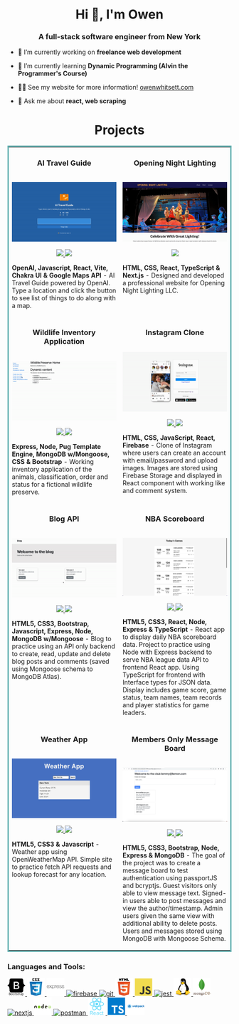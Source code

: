 <h1 align="center">Hi 👋, I'm Owen</h1>
<h3 align="center">A full-stack software engineer from New York</h3>

- 🔭 I’m currently working on **freelance web development**

- 🌱 I’m currently learning **Dynamic Programming (Alvin the Programmer's Course)**

- 👨‍💻 See my website for more information! [owenwhitsett.com](https://owenwhitsett.com/)

- 💬 Ask me about **react, web scraping**

<h1 align="center">Projects</h1>
<table bordercolor="#66b2b2">
  
  <tr>
    <td width="50%" valign="top">
      <h3 align="center">AI Travel Guide</h3>
        <br />
        <a target="_blank" href="https://taaaaab.github.io/ai-travel-guide/">
            <img src="ai-travel-guide.gif" width="100%" alt="AI Travel Guide App"/>
        </a>
        <br />
        <p align="center">
          
  <a href="https://github.com/Taaaaab/ai-travel-guide" target="_blank">
    <img src="https://img.shields.io/static/v1?label=|&message=REPO&color=23555f&style=plastic&logo=github&logo-color=white"/>
  </a>  
  <a href="https://taaaaab.github.io/ai-travel-guide/" target="_blank">
    <img src="https://img.shields.io/static/v1?label=|&message=WEBSITE&color=cdf998&style=plastic&logo=wordpress&logo-color=white"/>
  </a>
      </p>
        <p><strong>OpenAI, Javascript, React, Vite, Chakra UI & Google Maps API</strong> - AI Travel Guide powered by OpenAI. Type a location and click the button to see list of things to do along with a map.
        </p>
    </td>
    <td width="50%" valign="top">
      <h3 align="center">Opening Night Lighting</h3>
        <br />
      <a target="_blank" href="http://openingnightlighting.com/">
            <img src="onl.gif" width="100%"  alt="Opening Night Lighting"/>
        </a>
        <br />
        <p align="center">
          
  <a href="http://openingnightlighting.com/" target="_blank">
    <img src="https://img.shields.io/static/v1?label=|&message=WEBSITE&color=cdf998&style=plastic&logo=wordpress&logo-color=white"/>
  </a>
      </p>
        <p><strong>HTML, CSS, React, TypeScript & Next.js</strong> - Designed and developed a professional website for Opening Night Lighting LLC.</p>
    </td>
  </tr>
  
  <tr>
    <td width="50%" valign="top">
      <h3 align="center">Wildlife Inventory Application</h3>
        <br />
        <a target="_blank" href="https://wildlife-inventory-application.onrender.com/wildlife">
          <img src="wildlife.gif" width="100%" alt="Wildlife Inventory App"/>
        </a>
        <br />
        <p align="center">
          
  <a href="https://github.com/Taaaaab/wildlife-inventory-application" target="_blank">
    <img src="https://img.shields.io/static/v1?label=|&message=REPO&color=23555f&style=plastic&logo=github&logo-color=white"/>
  </a>
  <a href="https://wildlife-inventory-application.onrender.com/wildlife" target="_blank">
    <img src="https://img.shields.io/static/v1?label=|&message=WEBSITE&color=cdf998&style=plastic&logo=wordpress&logo-color=white"/>
  </a>
      </p>
        <p><strong>Express, Node, Pug Template Engine, MongoDB w/Mongoose, CSS & Bootstrap</strong> - Working inventory application of the animals, classification, order and status for a fictional wildlife preserve.</p>
    </td>
    <td width="50%" valign="top">
      <h3 align="center">Instagram Clone</h3>
        <br />
        <a target="_blank" href="https://taaaaab.github.io/instagram-clone/#/">
          <img src="instagram.gif" width="100%" alt="Instagram Clone"/>
        </a>
        <br />
        <p align="center">
          
  <a href="https://github.com/Taaaaab/instagram-clone" target="_blank">
    <img src="https://img.shields.io/static/v1?label=|&message=REPO&color=23555f&style=plastic&logo=github&logo-color=white"/>
  </a>
  <a href="https://taaaaab.github.io/instagram-clone/#/" target="_blank">
    <img src="https://img.shields.io/static/v1?label=|&message=WEBSITE&color=cdf998&style=plastic&logo=wordpress&logo-color=white"/>
  </a>
      </p>
        <p><strong>HTML, CSS, JavaScript, React, Firebase</strong> - Clone of Instagram where users can create an account with email/password and upload images. Images are stored using Firebase Storage and displayed in React component with working like and comment system.</p>
    </td>
  </tr>

  <tr>
    <td width="50%" valign="top">
      <h3 align="center">Blog API</h3>
      <br />
        <a target="_blank" href="https://blog-api-jrk0.onrender.com/">
          <img src="blog.gif" width="100%" alt="Portfolio"/>
        </a>
      <br />
        <p align="center">
  <a href="https://github.com/Taaaaab/blog-api" target="_blank">
    <img src="https://img.shields.io/static/v1?label=|&message=REPO&color=23555f&style=plastic&logo=github&logo-color=white"/>
  </a>
  <a href="https://blog-api-jrk0.onrender.com/" target="_blank">
    <img src="https://img.shields.io/static/v1?label=|&message=WEBSITE&color=cdf998&style=plastic&logo=wordpress&logo-color=white"/>
  </a>
      </p>
        <p><strong>HTML5, CSS3, Bootstrap, Javascript, Express, Node, MongoDB w/Mongoose</strong> - Blog to practice using an API only backend to create, read, update and delete blog posts and comments (saved using Mongoose schema to MongoDB Atlas). </p>
    </td>
    <td width="50%" valign="top">
      <h3 align="center">NBA Scoreboard</h3>
      <br />
        <a target="_blank" href="https://github.com/Taaaaab/nba-scoreboard">
          <img src="https://raw.githubusercontent.com/Taaaaab/personal-portfolio/main/images/scoreboard.png" width="100%" alt="Scoreboard"/>
        </a>
      <br />
        <p align="center">
  <a href="https://github.com/Taaaaab/nba-scoreboard" target="_blank">
    <img src="https://img.shields.io/static/v1?label=|&message=REPO&color=23555f&style=plastic&logo=github&logo-color=white"/>
  </a>
  <a href="https://nba-scoreboard.onrender.com/" target="_blank">
    <img src="https://img.shields.io/static/v1?label=|&message=WEBSITE&color=cdf998&style=plastic&logo=wordpress&logo-color=white"/>
  </a>
      </p>
        <p><strong>HTML5, CSS3, React, Node, Express & TypeScript</strong> - React app to display daily NBA scoreboard data. Project to practice using Node with Express backend to serve NBA league data API to frontend React app. Using TypeScript for frontend with Interface types for JSON data. Display includes game score, game status, team names, team records and player statistics for game leaders.</p>
    </td>
  </tr>

  <tr>
    <td width="50%" valign="top">
      <h3 align="center">Weather App</h3>
      <br />
        <a target="_blank" href="https://taaaaab.github.io/weather-app/">
          <img src="https://raw.githubusercontent.com/Taaaaab/personal-portfolio/main/images/weather-app.png" width="100%" alt="Portfolio"/>
        </a>
      <br />
        <p align="center">
  <a href="https://github.com/Taaaaab/weather-app" target="_blank">
    <img src="https://img.shields.io/static/v1?label=|&message=REPO&color=23555f&style=plastic&logo=github&logo-color=white"/>
  </a>
  <a href="https://taaaaab.github.io/weather-app/" target="_blank">
    <img src="https://img.shields.io/static/v1?label=|&message=WEBSITE&color=cdf998&style=plastic&logo=wordpress&logo-color=white"/>
  </a>
      </p>
        <p><strong>HTML5, CSS3 & Javascript</strong> - Weather app using OpenWeatherMap API. Simple site to practice fetch API requests and lookup forecast for any location.</p>
    </td>
    <td width="50%" valign="top">
      <h3 align="center">Members Only Message Board</h3>
      <br />
        <a target="_blank" href="https://github.com/Taaaaab/members-only">
          <img src="https://raw.githubusercontent.com/Taaaaab/personal-portfolio/main/images/members.png" width="100%" alt="Members Only"/>
        </a>
      <br />
        <p align="center">
  <a href="https://github.com/Taaaaab/members-only" target="_blank">
    <img src="https://img.shields.io/static/v1?label=|&message=REPO&color=23555f&style=plastic&logo=github&logo-color=white"/>
  </a>
  <a href="https://members-only-4j01.onrender.com/" target="_blank">
    <img src="https://img.shields.io/static/v1?label=|&message=WEBSITE&color=cdf998&style=plastic&logo=wordpress&logo-color=white"/>
  </a>
      </p>
        <p><strong>HTML5, CSS3, Bootstrap, Node, Express & MongoDB</strong> - The goal of the project was to create a message board to test authentication using passportJS and bcryptjs. Guest visitors only able to view message text. Signed-in users able to post messages and view the author/timestamp. Admin users given the same view with additional ability to delete posts. Users and messages stored using MongoDB with Mongoose Schema.</p>
    </td>
  </tr>
</table>

<h3 align="left">Languages and Tools:</h3>
<p align="left"> <a href="https://getbootstrap.com" target="_blank" rel="noreferrer"> <img src="https://raw.githubusercontent.com/devicons/devicon/master/icons/bootstrap/bootstrap-plain-wordmark.svg" alt="bootstrap" width="40" height="40"/> </a> <a href="https://www.w3schools.com/css/" target="_blank" rel="noreferrer"> <img src="https://raw.githubusercontent.com/devicons/devicon/master/icons/css3/css3-original-wordmark.svg" alt="css3" width="40" height="40"/> </a> <a href="https://expressjs.com" target="_blank" rel="noreferrer"> <img src="https://raw.githubusercontent.com/devicons/devicon/master/icons/express/express-original-wordmark.svg" alt="express" width="40" height="40"/> </a> <a href="https://firebase.google.com/" target="_blank" rel="noreferrer"> <img src="https://www.vectorlogo.zone/logos/firebase/firebase-icon.svg" alt="firebase" width="40" height="40"/> </a> <a href="https://git-scm.com/" target="_blank" rel="noreferrer"> <img src="https://www.vectorlogo.zone/logos/git-scm/git-scm-icon.svg" alt="git" width="40" height="40"/> </a> <a href="https://www.w3.org/html/" target="_blank" rel="noreferrer"> <img src="https://raw.githubusercontent.com/devicons/devicon/master/icons/html5/html5-original-wordmark.svg" alt="html5" width="40" height="40"/> </a> <a href="https://developer.mozilla.org/en-US/docs/Web/JavaScript" target="_blank" rel="noreferrer"> <img src="https://raw.githubusercontent.com/devicons/devicon/master/icons/javascript/javascript-original.svg" alt="javascript" width="40" height="40"/> </a> <a href="https://jestjs.io" target="_blank" rel="noreferrer"> <img src="https://www.vectorlogo.zone/logos/jestjsio/jestjsio-icon.svg" alt="jest" width="40" height="40"/> </a> <a href="https://www.linux.org/" target="_blank" rel="noreferrer"> <img src="https://raw.githubusercontent.com/devicons/devicon/master/icons/linux/linux-original.svg" alt="linux" width="40" height="40"/> </a> <a href="https://www.mongodb.com/" target="_blank" rel="noreferrer"> <img src="https://raw.githubusercontent.com/devicons/devicon/master/icons/mongodb/mongodb-original-wordmark.svg" alt="mongodb" width="40" height="40"/> </a> <a href="https://nextjs.org/" target="_blank" rel="noreferrer"> <img src="https://cdn.worldvectorlogo.com/logos/nextjs-2.svg" alt="nextjs" width="40" height="40"/> </a> <a href="https://nodejs.org" target="_blank" rel="noreferrer"> <img src="https://raw.githubusercontent.com/devicons/devicon/master/icons/nodejs/nodejs-original-wordmark.svg" alt="nodejs" width="40" height="40"/> </a> <a href="https://postman.com" target="_blank" rel="noreferrer"> <img src="https://www.vectorlogo.zone/logos/getpostman/getpostman-icon.svg" alt="postman" width="40" height="40"/> </a> <a href="https://reactjs.org/" target="_blank" rel="noreferrer"> <img src="https://raw.githubusercontent.com/devicons/devicon/master/icons/react/react-original-wordmark.svg" alt="react" width="40" height="40"/> </a> <a href="https://www.typescriptlang.org/" target="_blank" rel="noreferrer"> <img src="https://raw.githubusercontent.com/devicons/devicon/master/icons/typescript/typescript-original.svg" alt="typescript" width="40" height="40"/> </a> <a href="https://webpack.js.org" target="_blank" rel="noreferrer"> <img src="https://raw.githubusercontent.com/devicons/devicon/d00d0969292a6569d45b06d3f350f463a0107b0d/icons/webpack/webpack-original-wordmark.svg" alt="webpack" width="40" height="40"/> </a> </p>
